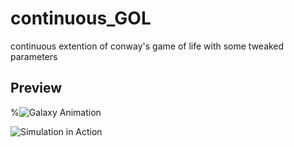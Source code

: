 # continuous_GOL
continuous extention of conway's game of life with some tweaked parameters

## Preview

%![Galaxy Animation](galaxy.gif)

![Simulation in Action](me.gif)

